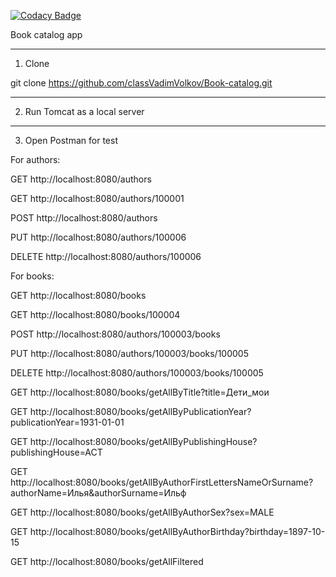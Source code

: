 [![Codacy Badge](https://app.codacy.com/project/badge/Grade/f1d99b8a37d9467ba0ac7803086332c7)](https://www.codacy.com/gh/classVadimVolkov/Book-catalog/dashboard?utm_source=github.com&amp;utm_medium=referral&amp;utm_content=classVadimVolkov/Book-catalog&amp;utm_campaign=Badge_Grade)

Book catalog app

-----------------------------
1. Clone

git clone https://github.com/classVadimVolkov/Book-catalog.git

------------------------
2. Run Tomcat as a local server

------------------------
3. Open Postman for test

For authors:

GET http://localhost:8080/authors

GET http://localhost:8080/authors/100001

POST http://localhost:8080/authors

PUT http://localhost:8080/authors/100006

DELETE http://localhost:8080/authors/100006

For books:

GET http://localhost:8080/books

GET http://localhost:8080/books/100004

POST http://localhost:8080/authors/100003/books

PUT http://localhost:8080/authors/100003/books/100005

DELETE http://localhost:8080/authors/100003/books/100005

GET http://localhost:8080/books/getAllByTitle?title=Дети_мои

GET http://localhost:8080/books/getAllByPublicationYear?publicationYear=1931-01-01

GET http://localhost:8080/books/getAllByPublishingHouse?publishingHouse=ACT

GET http://localhost:8080/books/getAllByAuthorFirstLettersNameOrSurname?authorName=Илья&authorSurname=Ильф

GET http://localhost:8080/books/getAllByAuthorSex?sex=MALE

GET http://localhost:8080/books/getAllByAuthorBirthday?birthday=1897-10-15

GET http://localhost:8080/books/getAllFiltered
